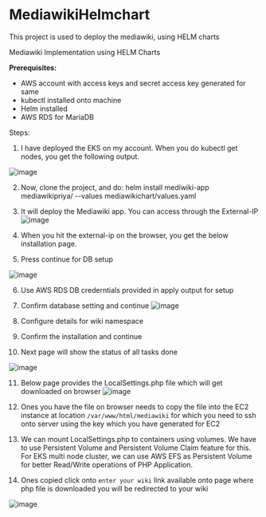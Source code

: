 # MediawikiHelmchart
This project is used to deploy the mediawiki, using HELM charts

Mediawiki Implementation using HELM Charts

**Prerequisites:**
- AWS account with access keys and secret access key generated for same
- kubectl  installed onto machine
- Helm installed
- AWS RDS for MariaDB

Steps:
1.	I have deployed the EKS on my account. When you do kubectl get nodes, you get the following output.

 ![image](https://user-images.githubusercontent.com/25103050/116522744-2834cb80-a8f3-11eb-973e-91766447dbd7.png)


2.	Now, clone the project, and do:
helm install mediwiki-app mediawikipriya/ --values mediawikichart/values.yaml
3.	It will deploy the Mediawiki app. You can access through the External-IP
 ![image](https://user-images.githubusercontent.com/25103050/116522781-31be3380-a8f3-11eb-9ccb-5bc838b60bed.png)


4.	When you hit the external-ip on the browser, you get the below installation page.
5.	Press continue for DB setup

![image](https://user-images.githubusercontent.com/25103050/116522799-371b7e00-a8f3-11eb-812d-c2c9d71fea11.png)

 


6.	Use AWS RDS DB crederntials provided in apply output for setup
7.	Confirm database setting and continue
![image](https://user-images.githubusercontent.com/25103050/116522819-3b479b80-a8f3-11eb-9e8b-095a30c4d1a7.png)

 
8.	Configure details for wiki namespace
9.	Confirm the installation and continue
10.	Next page will show the status of all tasks done


![image](https://user-images.githubusercontent.com/25103050/116522848-40a4e600-a8f3-11eb-803c-5eb7eabb4848.png)




 11.	Below page provides the LocalSettings.php file which will get downloaded on browser
	![image](https://user-images.githubusercontent.com/25103050/116522888-4995b780-a8f3-11eb-9927-7579dd7b73d0.png)

 
12.	Ones you have the file on browser needs to copy the file into the EC2 instance at location `/var/www/html/mediawiki` for which you need to ssh onto server using the key which you have generated for EC2
13.	We can mount LocalSettings.php to containers using volumes. We have to use Persistent Volume and Persistent Volume Claim feature for this. For EKS multi node cluster, we can use AWS EFS as Persistent Volume for better Read/Write operations of PHP Application. 
14.	Ones copied click onto `enter your wiki` link available onto page where php file is downloaded you will be redirected to your wiki

![image](https://user-images.githubusercontent.com/25103050/116522922-51edf280-a8f3-11eb-9579-58f9c46146b4.png)

 

